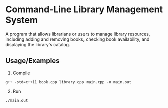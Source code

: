# Command-Line Library Management System

A program that allows librarians or users to manage library resources, including adding and removing books, checking book availability, and displaying the library's catalog.


## Usage/Examples
1. Compile 

```shell
g++ -std=c++11 book.cpp library.cpp main.cpp -o main.out
```
2. Run 

```shell
./main.out
```